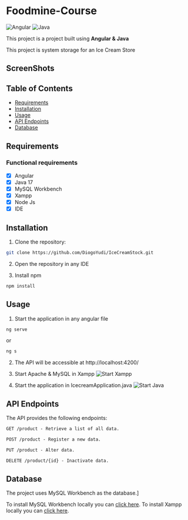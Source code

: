 # Foodmine-Course

![Angular](https://img.shields.io/badge/angular-%23DD0031.svg?style=for-the-badge&logo=angular&logoColor=white)
![Java](https://img.shields.io/badge/java-%23ED8B00.svg?style=for-the-badge&logo=openjdk&logoColor=white)

This project is a project built using **Angular & Java** 

This project is system storage for an Ice Cream Store

## ScreenShots


## Table of Contents

- [Requirements](#requirements)
- [Installation](#installation)
- [Usage](#usage)
- [API Endpoints](#apiendpoint)
- [Database](#database)


## Requirements

### Functional requirements

- [x] Angular
- [x] Java 17
- [x] MySQL Workbench
- [X] Xampp
- [x] Node Js
- [x] IDE

## Installation

1. Clone the repository:

```bash
git clone https://github.com/DiogoYudi/IceCreamStock.git
```

2. Open the repository in any IDE

3. Install npm
   
```bash
npm install
```

## Usage

1. Start the application in any angular file
```bash
ng serve
```
or
```bash
ng s
```
2. The API will be accessible at http://localhost:4200/
   
3. Start Apache & MySQL in Xampp
![Start Xampp](https://i.imgur.com/oxtjnFl.png)

4. Start the application in IcecreamApplication.java
![Start Java](https://i.imgur.com/obVdNNz.png)

## API Endpoints
The API provides the following endpoints:

```markdown
GET /product - Retrieve a list of all data.

POST /product - Register a new data.

PUT /product - Alter data.

DELETE /product/{id} - Inactivate data.
```

## Database
The project uses MySQL Workbench as the database.]

To install MySQL Workbench locally you can [click here](https://www.mysql.com/products/workbench/).
To install Xampp locally you can [click here](https://www.apachefriends.org/pt_br/index.html).
